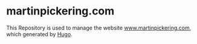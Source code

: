 # martinpickering.com
This Repository is used to manage the website www.martinpickering.com, which generated by [Hugo](https://gohugio.io).
